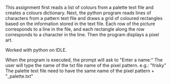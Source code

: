 This assignment first reads a list of colours from a palette text file and creates a colours dictionary.
Next, the python program reads lines of characters from a pattern text file and draws a grid of coloured rectangles based on the information stored in the text file. 
Each row of the picture corresponds to a line in the file, and each rectangle along the row corresponds to a character in the line.
Then the program displays a pixel art.

Worked with python on IDLE.

When the program is executed, the prompt will ask to "Enter a name:"
The user will type the name of the txt file name of the pixel pattern. e.g.: "frisky"
The palette text file need to have the same name of the pixel pattern + "_palette.txt"
